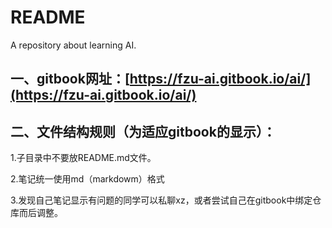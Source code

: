# README

A repository about learning AI.

## 一、gitbook网址：[https://fzu-ai.gitbook.io/ai/](https://fzu-ai.gitbook.io/ai/)

## 二、文件结构规则（为适应gitbook的显示）：

1.子目录中不要放README.md文件。

2.笔记统一使用md（markdowm）格式

3.发现自己笔记显示有问题的同学可以私聊xz，或者尝试自己在gitbook中绑定仓库而后调整。

